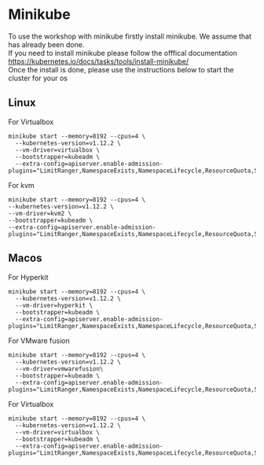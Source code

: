# Minikube
To use the workshop with minikube firstly install minikube. We assume that has already been done.  
If you need to install minikube please follow the offfical documentation https://kubernetes.io/docs/tasks/tools/install-minikube/  
Once the install is done, please use the instructions below to start the cluster for your os 

## Linux 

For Virtualbox 
```
minikube start --memory=8192 --cpus=4 \
  --kubernetes-version=v1.12.2 \
  --vm-driver=virtualbox \
  --bootstrapper=kubeadm \
  --extra-config=apiserver.enable-admission-plugins="LimitRanger,NamespaceExists,NamespaceLifecycle,ResourceQuota,ServiceAccount,DefaultStorageClass,MutatingAdmissionWebhook"
  ```

  For kvm
  ```
  minikube start --memory=8192 --cpus=4 \
  --kubernetes-version=v1.12.2 \
  --vm-driver=kvm2 \
  --bootstrapper=kubeadm \
  --extra-config=apiserver.enable-admission-plugins="LimitRanger,NamespaceExists,NamespaceLifecycle,ResourceQuota,ServiceAccount,DefaultStorageClass,MutatingAdmissionWebhook"
  ```

## Macos

For Hyperkit

```
minikube start --memory=8192 --cpus=4 \
  --kubernetes-version=v1.12.2 \
  --vm-driver=hyperkit \
  --bootstrapper=kubeadm \
  --extra-config=apiserver.enable-admission-plugins="LimitRanger,NamespaceExists,NamespaceLifecycle,ResourceQuota,ServiceAccount,DefaultStorageClass,MutatingAdmissionWebhook"
```

For VMware fusion

```
minikube start --memory=8192 --cpus=4 \
  --kubernetes-version=v1.12.2 \
  --vm-driver=vmwarefusion\
  --bootstrapper=kubeadm \
  --extra-config=apiserver.enable-admission-plugins="LimitRanger,NamespaceExists,NamespaceLifecycle,ResourceQuota,ServiceAccount,DefaultStorageClass,MutatingAdmissionWebhook"
```

For Virtualbox
```
minikube start --memory=8192 --cpus=4 \
  --kubernetes-version=v1.12.2 \
  --vm-driver=virtualbox \
  --bootstrapper=kubeadm \
  --extra-config=apiserver.enable-admission-plugins="LimitRanger,NamespaceExists,NamespaceLifecycle,ResourceQuota,ServiceAccount,DefaultStorageClass,MutatingAdmissionWebhook"
```  
